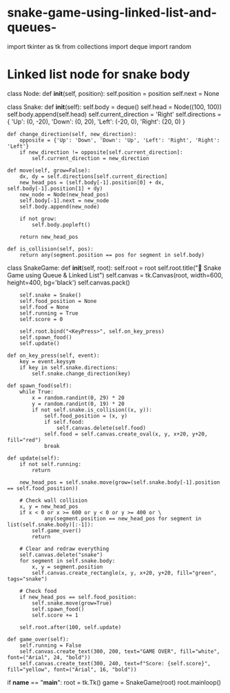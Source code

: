 # snake-game-using-linked-list-and-queues-
import tkinter as tk
from collections import deque
import random

# Linked list node for snake body
class Node:
    def __init__(self, position):
        self.position = position
        self.next = None

class Snake:
    def __init__(self):
        self.body = deque()
        self.head = Node((100, 100))
        self.body.append(self.head)
        self.current_direction = 'Right'
        self.directions = {
            'Up': (0, -20),
            'Down': (0, 20),
            'Left': (-20, 0),
            'Right': (20, 0)
        }

    def change_direction(self, new_direction):
        opposite = {'Up': 'Down', 'Down': 'Up', 'Left': 'Right', 'Right': 'Left'}
        if new_direction != opposite[self.current_direction]:
            self.current_direction = new_direction

    def move(self, grow=False):
        dx, dy = self.directions[self.current_direction]
        new_head_pos = (self.body[-1].position[0] + dx, self.body[-1].position[1] + dy)
        new_node = Node(new_head_pos)
        self.body[-1].next = new_node
        self.body.append(new_node)

        if not grow:
            self.body.popleft()

        return new_head_pos

    def is_collision(self, pos):
        return any(segment.position == pos for segment in self.body)

class SnakeGame:
    def __init__(self, root):
        self.root = root
        self.root.title("🐍 Snake Game using Queue & Linked List")
        self.canvas = tk.Canvas(root, width=600, height=400, bg='black')
        self.canvas.pack()

        self.snake = Snake()
        self.food_position = None
        self.food = None
        self.running = True
        self.score = 0

        self.root.bind("<KeyPress>", self.on_key_press)
        self.spawn_food()
        self.update()

    def on_key_press(self, event):
        key = event.keysym
        if key in self.snake.directions:
            self.snake.change_direction(key)

    def spawn_food(self):
        while True:
            x = random.randint(0, 29) * 20
            y = random.randint(0, 19) * 20
            if not self.snake.is_collision((x, y)):
                self.food_position = (x, y)
                if self.food:
                    self.canvas.delete(self.food)
                self.food = self.canvas.create_oval(x, y, x+20, y+20, fill="red")
                break

    def update(self):
        if not self.running:
            return

        new_head_pos = self.snake.move(grow=(self.snake.body[-1].position == self.food_position))

        # Check wall collision
        x, y = new_head_pos
        if x < 0 or x >= 600 or y < 0 or y >= 400 or \
                any(segment.position == new_head_pos for segment in list(self.snake.body)[:-1]):
            self.game_over()
            return

        # Clear and redraw everything
        self.canvas.delete("snake")
        for segment in self.snake.body:
            x, y = segment.position
            self.canvas.create_rectangle(x, y, x+20, y+20, fill="green", tags="snake")

        # Check food
        if new_head_pos == self.food_position:
            self.snake.move(grow=True)
            self.spawn_food()
            self.score += 1

        self.root.after(100, self.update)

    def game_over(self):
        self.running = False
        self.canvas.create_text(300, 200, text="GAME OVER", fill="white", font=("Arial", 24, "bold"))
        self.canvas.create_text(300, 240, text=f"Score: {self.score}", fill="yellow", font=("Arial", 16, "bold"))

if __name__ == "__main__":
    root = tk.Tk()
    game = SnakeGame(root)
    root.mainloop()
